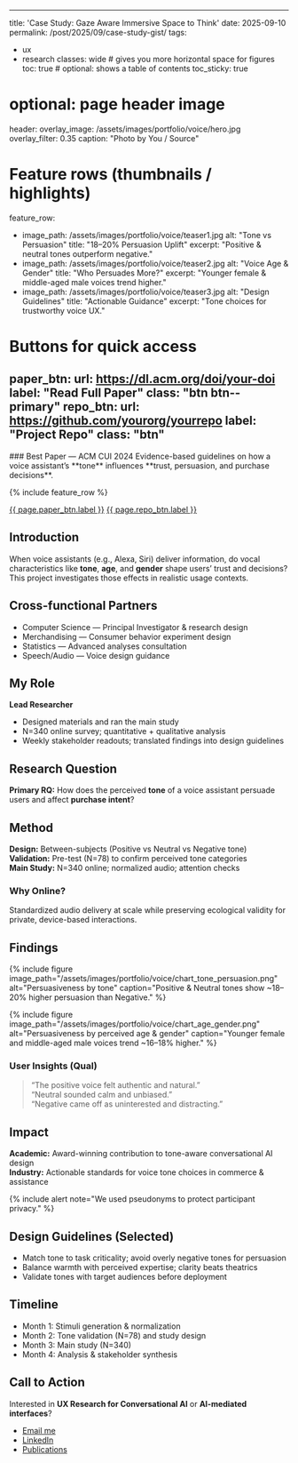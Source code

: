<!-- ---
title: 'Case Study: Gaze Aware Immersive Space to Think'
date: 2025-09-10
permalink: /post/2025/09/case-study-gist/
tags:
  - ux
  - research
--- -->

---
title: 'Case Study: Gaze Aware Immersive Space to Think'
date: 2025-09-10
permalink: /post/2025/09/case-study-gist/
tags:
  - ux
  - research
classes: wide           # gives you more horizontal space for figures
toc: true               # optional: shows a table of contents
toc_sticky: true
# optional: page header image
header:
  overlay_image: /assets/images/portfolio/voice/hero.jpg
  overlay_filter: 0.35
  caption: "Photo by You / Source"
# Feature rows (thumbnails / highlights)
feature_row:
  - image_path: /assets/images/portfolio/voice/teaser1.jpg
    alt: "Tone vs Persuasion"
    title: "18–20% Persuasion Uplift"
    excerpt: "Positive & neutral tones outperform negative."
  - image_path: /assets/images/portfolio/voice/teaser2.jpg
    alt: "Voice Age & Gender"
    title: "Who Persuades More?"
    excerpt: "Younger female & middle-aged male voices trend higher."
  - image_path: /assets/images/portfolio/voice/teaser3.jpg
    alt: "Design Guidelines"
    title: "Actionable Guidance"
    excerpt: "Tone choices for trustworthy voice UX."
# Buttons for quick access
paper_btn:
  url: https://dl.acm.org/doi/your-doi
  label: "Read Full Paper"
  class: "btn btn--primary"
repo_btn:
  url: https://github.com/yourorg/yourrepo
  label: "Project Repo"
  class: "btn"
---

<!-- Hero / Intro -->
<div class="notice--primary" markdown="1">
### Best Paper — ACM CUI 2024
Evidence-based guidelines on how a voice assistant’s **tone** influences **trust, persuasion, and purchase decisions**.
</div>

{% include feature_row %}

<!-- Quick Actions -->
<p>
  <a class="{{ page.paper_btn.class }}" href="{{ page.paper_btn.url }}" target="_blank" rel="noopener">{{ page.paper_btn.label }}</a>
  <a class="{{ page.repo_btn.class }}" href="{{ page.repo_btn.url }}" target="_blank" rel="noopener">{{ page.repo_btn.label }}</a>
</p>

## Introduction
When voice assistants (e.g., Alexa, Siri) deliver information, do vocal characteristics like **tone**, **age**, and **gender** shape users’ trust and decisions? This project investigates those effects in realistic usage contexts.

## Cross-functional Partners
- Computer Science — Principal Investigator & research design
- Merchandising — Consumer behavior experiment design
- Statistics — Advanced analyses consultation
- Speech/Audio — Voice design guidance

## My Role
**Lead Researcher**
- Designed materials and ran the main study
- N=340 online survey; quantitative + qualitative analysis
- Weekly stakeholder readouts; translated findings into design guidelines

## Research Question
**Primary RQ:** How does the perceived **tone** of a voice assistant persuade users and affect **purchase intent**?

## Method
**Design:** Between-subjects (Positive vs Neutral vs Negative tone)  
**Validation:** Pre-test (N=78) to confirm perceived tone categories  
**Main Study:** N=340 online; normalized audio; attention checks

### Why Online?
Standardized audio delivery at scale while preserving ecological validity for private, device-based interactions.

## Findings

<!-- If you have images/charts, use Minimal Mistakes figure helper -->
{% include figure
    image_path="/assets/images/portfolio/voice/chart_tone_persuasion.png"
    alt="Persuasiveness by tone"
    caption="Positive & Neutral tones show ~18–20% higher persuasion than Negative."
%}

{% include figure
    image_path="/assets/images/portfolio/voice/chart_age_gender.png"
    alt="Persuasiveness by perceived age & gender"
    caption="Younger female and middle-aged male voices trend ~16–18% higher."
%}

### User Insights (Qual)
> “The positive voice felt authentic and natural.”  
> “Neutral sounded calm and unbiased.”  
> “Negative came off as uninterested and distracting.”

## Impact
**Academic:** Award-winning contribution to tone-aware conversational AI design  
**Industry:** Actionable standards for voice tone choices in commerce & assistance

{% include alert note="We used pseudonyms to protect participant privacy." %}

## Design Guidelines (Selected)
- Match tone to task criticality; avoid overly negative tones for persuasion
- Balance warmth with perceived expertise; clarity beats theatrics
- Validate tones with target audiences before deployment

## Timeline
- Month 1: Stimuli generation & normalization
- Month 2: Tone validation (N=78) and study design
- Month 3: Main study (N=340)
- Month 4: Analysis & stakeholder synthesis

## Call to Action
Interested in **UX Research for Conversational AI** or **AI-mediated interfaces**?
- <a href="mailto:you@vt.edu">Email me</a>
- <a href="https://www.linkedin.com/in/yourprofile" target="_blank" rel="noopener">LinkedIn</a>
- <a href="/publications/" >Publications</a>

